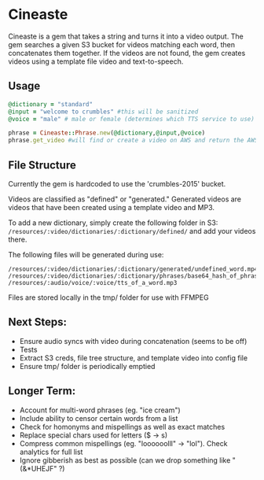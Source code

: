 # Cineaste

Cineaste is a gem that takes a string and turns it into a video output. The gem searches a given S3 bucket for videos matching each word, then concatenates them together. If the videos are not found, the gem creates videos using a template file video and text-to-speech. 

## Usage

```ruby
@dictionary = "standard" 
@input = "welcome to crumbles" #this will be sanitized
@voice = "male" # male or female (determines which TTS service to use)

phrase = Cineaste::Phrase.new(@dictionary,@input,@voice)
phrase.get_video #will find or create a video on AWS and return the AWS URL as a string
```

## File Structure

Currently the gem is hardcoded to use the 'crumbles-2015' bucket. 

Videos are classified as "defined" or "generated." Generated videos are videos that have been created using a template video and MP3.

To add a new dictionary, simply create the following folder in S3:
`/resources/:video/dictionaries/:dictionary/defined/`
and add your videos there. 

The following files will be generated during use:

```
/resources/:video/dictionaries/:dictionary/generated/undefined_word.mp4
/resources/:video/dictionaries/:dictionary/phrases/base64_hash_of_phrase.mp4
/resources/:audio/voice/:voice/tts_of_a_word.mp3
```

Files are stored locally in the tmp/ folder for use with FFMPEG

## Next Steps:
- Ensure audio syncs with video during concatenation (seems to be off)
- Tests
- Extract S3 creds, file tree structure, and template video into config file
- Ensure tmp/ folder is periodically emptied

## Longer Term:
- Account for multi-word phrases (eg. "ice cream")
- Include ability to censor certain words from a list
- Check for homonyms and mispellings as well as exact matches
- Replace special chars used for letters ($ -> s)
- Compress common mispellings (eg. "loooooolll" ->  "lol"). Check analytics for full list
- Ignore gibberish as best as possible (can we drop something like "(&*UHEJF" ?) 
